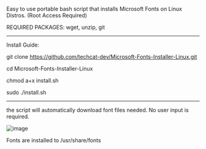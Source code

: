 Easy to use portable bash script that installs Microsoft Fonts on Linux Distros.
(Root Access Required)

REQUIRED PACKAGES:
wget, unzip, git

___________________________________________________________________________

Install Guide:

git clone https://github.com/techcat-dev/Microsoft-Fonts-Installer-Linux.git

cd Microsoft-Fonts-Installer-Linux

chmod a+x install.sh

sudo ./install.sh

___________________________________________________________________________


the script will automatically download font files needed. No user input is required.

![image](https://github.com/user-attachments/assets/0abdb1da-4837-4467-bd93-b2bfffe684c9)

Fonts are installed to /usr/share/fonts

